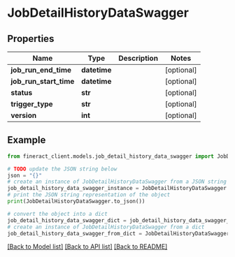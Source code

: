 # JobDetailHistoryDataSwagger


## Properties

Name | Type | Description | Notes
------------ | ------------- | ------------- | -------------
**job_run_end_time** | **datetime** |  | [optional] 
**job_run_start_time** | **datetime** |  | [optional] 
**status** | **str** |  | [optional] 
**trigger_type** | **str** |  | [optional] 
**version** | **int** |  | [optional] 

## Example

```python
from fineract_client.models.job_detail_history_data_swagger import JobDetailHistoryDataSwagger

# TODO update the JSON string below
json = "{}"
# create an instance of JobDetailHistoryDataSwagger from a JSON string
job_detail_history_data_swagger_instance = JobDetailHistoryDataSwagger.from_json(json)
# print the JSON string representation of the object
print(JobDetailHistoryDataSwagger.to_json())

# convert the object into a dict
job_detail_history_data_swagger_dict = job_detail_history_data_swagger_instance.to_dict()
# create an instance of JobDetailHistoryDataSwagger from a dict
job_detail_history_data_swagger_from_dict = JobDetailHistoryDataSwagger.from_dict(job_detail_history_data_swagger_dict)
```
[[Back to Model list]](../README.md#documentation-for-models) [[Back to API list]](../README.md#documentation-for-api-endpoints) [[Back to README]](../README.md)


